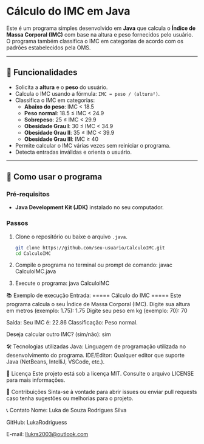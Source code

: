 # Cálculo do IMC em Java

Este é um programa simples desenvolvido em **Java** que calcula o **Índice de Massa Corporal (IMC)** com base na altura e peso fornecidos pelo usuário. O programa também classifica o IMC em categorias de acordo com os padrões estabelecidos pela OMS.

---

## 📝 Funcionalidades

- Solicita a **altura** e o **peso** do usuário.
- Calcula o IMC usando a fórmula: `IMC = peso / (altura²)`.
- Classifica o IMC em categorias:
  - **Abaixo do peso**: IMC < 18.5
  - **Peso normal**: 18.5 ≤ IMC < 24.9
  - **Sobrepeso**: 25 ≤ IMC < 29.9
  - **Obesidade Grau I**: 30 ≤ IMC < 34.9
  - **Obesidade Grau II**: 35 ≤ IMC < 39.9
  - **Obesidade Grau III**: IMC ≥ 40
- Permite calcular o IMC várias vezes sem reiniciar o programa.
- Detecta entradas inválidas e orienta o usuário.

---

## 🚀 Como usar o programa

### Pré-requisitos
- **Java Development Kit (JDK)** instalado no seu computador.

### Passos
1. Clone o repositório ou baixe o arquivo `.java`.
   ```bash
   git clone https://github.com/seu-usuario/CalculoIMC.git
   cd CalculoIMC
2. Compile o programa no terminal ou prompt de comando:
javac CalculoIMC.java

3. Execute o programa:
java CalculoIMC

📚 Exemplo de execução
Entrada:
===== Cálculo do IMC =====
Este programa calcula o seu Índice de Massa Corporal (IMC).
Digite sua altura em metros (exemplo: 1.75): 1.75
Digite seu peso em kg (exemplo: 70): 70

Saída:
Seu IMC é: 22.86
Classificação: Peso normal.

Deseja calcular outro IMC? (sim/não): sim

🛠️ Tecnologias utilizadas
Java: Linguagem de programação utilizada no desenvolvimento do programa.
IDE/Editor: Qualquer editor que suporte Java (NetBeans, IntelliJ, VSCode, etc.).

📄 Licença
Este projeto está sob a licença MIT. Consulte o arquivo LICENSE para mais informações.

🤝 Contribuições
Sinta-se à vontade para abrir issues ou enviar pull requests caso tenha sugestões ou melhorias para o projeto.

📞 Contato
Nome: Luka de Souza Rodrigues Silva

GitHub: LukaRodriguess

E-mail: llukrs2003@outlook.com

